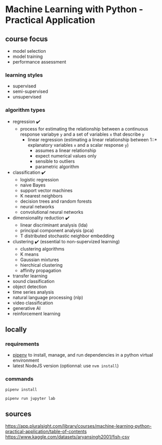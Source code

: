 # Machine Learning with Python - Practical Application

## course focus
- model selection
- model training
- performance assessment


### learning styles

- supervised
- semi-supervised
- unsupervised
  
### algorithm types

- regression ✔️
  - process for estimating the relationship between a continuous response
    variabye `y` and a set of variables `x` that describe `y`
    - linear regression (estimating a linear relationship between 1::*
      explanatory variables `x` and a scalar response `y`)
        - assumes a linear relationship
        - expect numerical values only
        - sensible to outliers
        - parametric algorithm
- classification ✔️
  - logistic regression
  - naive Bayes
  - support vector machines
  - K nearest neighbors
  - decision trees and random forests
  - neural networks
  - convolutional neural networks
- dimensionality reduction ✔️
  - linear discriminant analysis (lda)
  - principal component analysis (pca)
  - T distributed stochastic neighbor embedding
- clustering ✔️ (essential to non-supervized learning)
  - clustering algorithms
  - K means
  - Gaussian mixtures
  - hierchical clustering
  - affinity propagation
- transfer learning
- sound classification
- object detection
- time series analysis
- natural language processing (nlp)
- video classification
- generative AI
- reinforcement learning

## locally

### requirements

- [pipenv](https://pipenv.pypa.io/en/latest/) to install, manage, and run dependencies in a python virtual environment
- latest NodeJS version (optionnal: use `nvm install`)

### commands

```
pipenv install

pipenv run jupyter lab
```

## sources

<https://app.pluralsight.com/library/courses/machine-learning-python-practical-application/table-of-contents>
<https://www.kaggle.com/datasets/aryansingh2001/fish-csv>